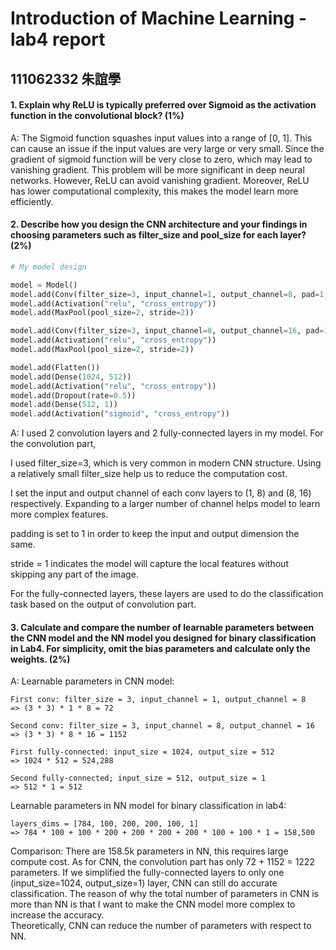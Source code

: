 Introduction of Machine Learning - lab4 report
===
## 111062332 朱誼學

#### 1. Explain why ReLU is typically preferred over Sigmoid as the activation function in the convolutional block? (1%)

A: The Sigmoid function squashes input values into a range of [0, 1]. This can cause an issue if the input values are very large or very small. Since the gradient of sigmoid function will be very close to zero, which may lead to vanishing gradient. This problem will be more significant in deep neural networks. However, ReLU can avoid vanishing gradient. Moreover, ReLU has lower computational complexity, this makes the model learn more efficiently.

#### 2. Describe how you design the CNN architecture and your findings in choosing parameters such as filter_size and pool_size for each layer? (2%)
```python
# My model design

model = Model()
model.add(Conv(filter_size=3, input_channel=1, output_channel=8, pad=1, stride=1))
model.add(Activation("relu", "cross_entropy"))
model.add(MaxPool(pool_size=2, stride=2))

model.add(Conv(filter_size=3, input_channel=8, output_channel=16, pad=1, stride=1))
model.add(Activation("relu", "cross_entropy"))
model.add(MaxPool(pool_size=2, stride=2))

model.add(Flatten())
model.add(Dense(1024, 512))
model.add(Activation("relu", "cross_entropy"))
model.add(Dropout(rate=0.5))
model.add(Dense(512, 1))
model.add(Activation("sigmoid", "cross_entropy"))
```
A: I used 2 convolution layers and 2 fully-connected layers in my model. 
For the convolution part, 

I used filter_size=3, which is very common in modern CNN structure. Using a relatively small filter_size help us to reduce the computation cost.

I set the input and output channel of each conv layers to (1, 8) and (8, 16) respectively. Expanding to a larger number of channel helps model to learn more complex features.

padding is set to 1 in order to keep the input and output dimension the same.

stride = 1 indicates the model will capture the local features without skipping any part of the image.

For the fully-connected layers, these layers are used to do the classification task based on the output of convolution part.

#### 3. Calculate and compare the number of learnable parameters between the CNN model and the NN model you designed for binary classification in Lab4. For simplicity, omit the bias parameters and calculate only the weights. (2%)

A: 
Learnable parameters in CNN model:  

    First conv: filter_size = 3, input_channel = 1, output_channel = 8 
    => (3 * 3) * 1 * 8 = 72

    Second conv: filter_size = 3, input_channel = 8, output_channel = 16 
    => (3 * 3) * 8 * 16 = 1152

    First fully-connected: input_size = 1024, output_size = 512 
    => 1024 * 512 = 524,288

    Second fully-connected; input_size = 512, output_size = 1 
    => 512 * 1 = 512

Learnable parameters in NN model for binary classification in lab4:  

    layers_dims = [784, 100, 200, 200, 100, 1] 
    => 784 * 100 + 100 * 200 + 200 * 200 + 200 * 100 + 100 * 1 = 158,500

Comparison: 
There are 158.5k parameters in NN, this requires large compute cost.
As for CNN, the convolution part has only 72 + 1152 = 1222 parameters. If we simplified the fully-connected layers to only one (input_size=1024, output_size=1) layer, CNN can still do accurate classification.
The reason of why the total number of parameters in CNN is more than NN is that I want to make the CNN model more complex to increase the accuracy.  
Theoretically, CNN can reduce the number of parameters with respect to NN.
